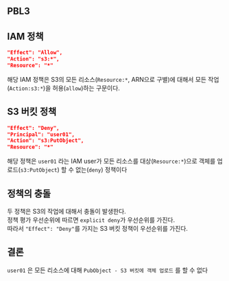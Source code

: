 ## PBL3

## IAM 정책
``` json
"Effect": "Allow",
"Action": "s3:*",
"Resource": "*"
```
해당 IAM 정책은 S3의 모든 리소스(`Resource:*`, ARN으로 구별)에 대해서 모든 작업(`Action:s3:*`)을 허용(`allow`)하는 구문이다.

## S3 버킷 정책
``` json
"Effect": "Deny",
"Principal": "user01",
"Action": "s3:PutObject",
"Resource": "*"
```
해당 정책은 `user01` 라는 IAM user가 모든 리소스를 대상(`Resource:*`)으로 객체를 업로드(`s3:PutObject`) 할 수 없는(`deny`) 정책이다

## 정책의 충돌

두 정책은 S3의 작업에 대해서 충돌이 발생한다.    
정책 평가 우선순위에 따르면 `explicit deny`가 우선순위를 가진다.    
따라서 `"Effect": "Deny"`를 가지는 S3 버킷 정책이 우선순위를 가진다.

## 결론
`user01` 은 모든 리소스에 대해 `PubObject - S3 버킷에 객체 업로드` 를 할 수 없다